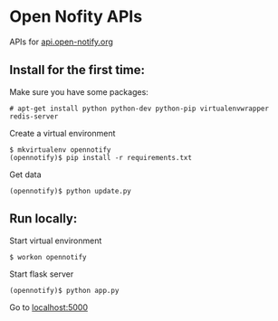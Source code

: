 # Open Nofity APIs

APIs for [api.open-notify.org](http://api.open-notify.org)

## Install for the first time:

Make sure you have some packages:

    # apt-get install python python-dev python-pip virtualenvwrapper redis-server

Create a virtual environment

    $ mkvirtualenv opennotify
    (opennotify)$ pip install -r requirements.txt

Get data

    (opennotify)$ python update.py


## Run locally:

Start virtual environment

    $ workon opennotify

Start flask server

    (opennotify)$ python app.py

Go to [localhost:5000](http://localhost:5000)
